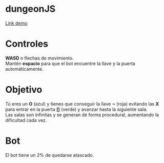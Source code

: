 # dungeonJS
[Link demo](https://icaruk.github.io/dungeonJS/)

# Controles
**WASD** o flechas de movimiento.<br>
Mantén **espacio** para que el bot encuentre la llave y la puerta automáticamente.

# Objetivo
Tú eres un **O** (azul) y tienes que conseguir la llave **¬** (roja) evitando las **X** para entrar en la puerta **[]** (verde) y avanzar hasta la siguiente sala.<br>
Las salas son infinitas y se generan de forma procedural, aumentando la dificultad cada vez.

# Bot
El bot tiene un 2% de quedarse atascado.
